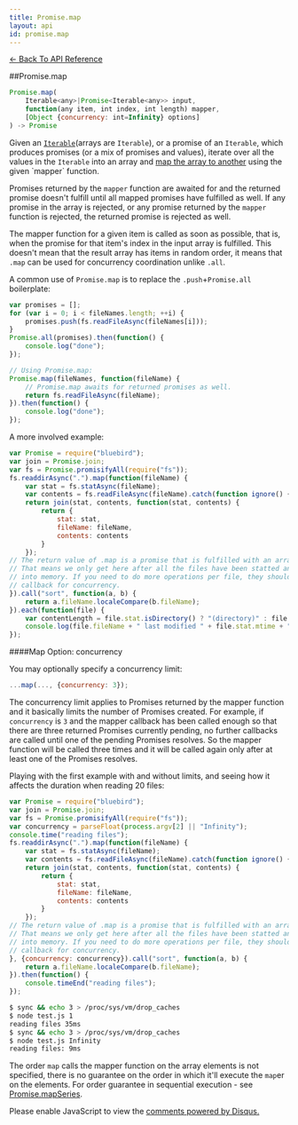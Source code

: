 ```yaml
---
title: Promise.map
layout: api
id: promise.map
---
```


[← Back To API Reference](/docs/api-reference.html)
<div class="api-code-section"><markdown>
##Promise.map

```js
Promise.map(
    Iterable<any>|Promise<Iterable<any>> input,
    function(any item, int index, int length) mapper,
    [Object {concurrency: int=Infinity} options]
) -> Promise
```

Given an [`Iterable`](https://developer.mozilla.org/en-US/docs/Web/JavaScript/Reference/Iteration_protocols)\(arrays are `Iterable`\), or a promise of an `Iterable`, which produces promises (or a mix of promises and values), iterate over all the values in the `Iterable` into an array and [map the array to another](http://en.wikipedia.org/wiki/Map_\(higher-order_function\)) using the given `mapper` function.

Promises returned by the `mapper` function are awaited for and the returned promise doesn't fulfill until all mapped promises have fulfilled as well. If any promise in the array is rejected, or any promise returned by the `mapper` function is rejected, the returned promise is rejected as well.

The mapper function for a given item is called as soon as possible, that is, when the promise for that item's index in the input array is fulfilled. This doesn't mean that the result array has items in random order, it means that `.map` can be used for concurrency coordination unlike `.all`.

A common use of `Promise.map` is to replace the `.push`+`Promise.all` boilerplate:

```js
var promises = [];
for (var i = 0; i < fileNames.length; ++i) {
    promises.push(fs.readFileAsync(fileNames[i]));
}
Promise.all(promises).then(function() {
    console.log("done");
});

// Using Promise.map:
Promise.map(fileNames, function(fileName) {
    // Promise.map awaits for returned promises as well.
    return fs.readFileAsync(fileName);
}).then(function() {
    console.log("done");
});

```

A more involved example:

```js
var Promise = require("bluebird");
var join = Promise.join;
var fs = Promise.promisifyAll(require("fs"));
fs.readdirAsync(".").map(function(fileName) {
    var stat = fs.statAsync(fileName);
    var contents = fs.readFileAsync(fileName).catch(function ignore() {});
    return join(stat, contents, function(stat, contents) {
        return {
            stat: stat,
            fileName: fileName,
            contents: contents
        }
    });
// The return value of .map is a promise that is fulfilled with an array of the mapped values
// That means we only get here after all the files have been statted and their contents read
// into memory. If you need to do more operations per file, they should be chained in the map
// callback for concurrency.
}).call("sort", function(a, b) {
    return a.fileName.localeCompare(b.fileName);
}).each(function(file) {
    var contentLength = file.stat.isDirectory() ? "(directory)" : file.contents.length + " bytes";
    console.log(file.fileName + " last modified " + file.stat.mtime + " " + contentLength)
});
```

####Map Option: concurrency

You may optionally specify a concurrency limit:

```js
...map(..., {concurrency: 3});
```

The concurrency limit applies to Promises returned by the mapper function and it basically limits the number of Promises created. For example, if `concurrency` is `3` and the mapper callback has been called enough so that there are three returned Promises currently pending, no further callbacks are called until one of the pending Promises resolves. So the mapper function will be called three times and it will be called again only after at least one of the Promises resolves.

Playing with the first example with and without limits, and seeing how it affects the duration when reading 20 files:

```js
var Promise = require("bluebird");
var join = Promise.join;
var fs = Promise.promisifyAll(require("fs"));
var concurrency = parseFloat(process.argv[2] || "Infinity");
console.time("reading files");
fs.readdirAsync(".").map(function(fileName) {
    var stat = fs.statAsync(fileName);
    var contents = fs.readFileAsync(fileName).catch(function ignore() {});
    return join(stat, contents, function(stat, contents) {
        return {
            stat: stat,
            fileName: fileName,
            contents: contents
        }
    });
// The return value of .map is a promise that is fulfilled with an array of the mapped values
// That means we only get here after all the files have been statted and their contents read
// into memory. If you need to do more operations per file, they should be chained in the map
// callback for concurrency.
}, {concurrency: concurrency}).call("sort", function(a, b) {
    return a.fileName.localeCompare(b.fileName);
}).then(function() {
    console.timeEnd("reading files");
});
```

```bash
$ sync && echo 3 > /proc/sys/vm/drop_caches
$ node test.js 1
reading files 35ms
$ sync && echo 3 > /proc/sys/vm/drop_caches
$ node test.js Infinity
reading files: 9ms
```

The order `map` calls the mapper function on the array elements is not specified, there is no guarantee on the order in which it'll execute the `map`er on the elements. For order guarantee in sequential execution - see [Promise.mapSeries](.).
</markdown></div>

<div id="disqus_thread"></div>
<script type="text/javascript">
    var disqus_title = "Promise.map";
    var disqus_shortname = "bluebirdjs";
    var disqus_identifier = "disqus-id-promise.map";

    (function() {
        var dsq = document.createElement("script"); dsq.type = "text/javascript"; dsq.async = true;
        dsq.src = "//" + disqus_shortname + ".disqus.com/embed.js";
        (document.getElementsByTagName("head")[0] || document.getElementsByTagName("body")[0]).appendChild(dsq);
    })();
</script>
<noscript>Please enable JavaScript to view the <a href="https://disqus.com/?ref_noscript" rel="nofollow">comments powered by Disqus.</a></noscript>

